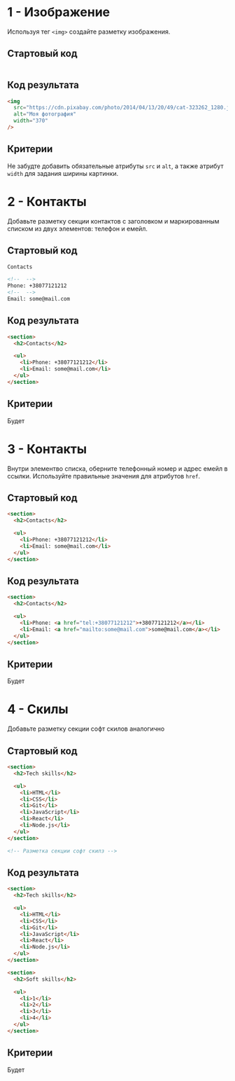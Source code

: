 # 1 - Изображение

Используя тег `<img>` создайте разметку изображения.

## Стартовый код

```html

```

## Код результата

```html
<img
  src="https://cdn.pixabay.com/photo/2014/04/13/20/49/cat-323262_1280.jpg"
  alt="Моя фотография"
  width="370"
/>
```

## Критерии

<!-- TODO: дадим абсолютную ссылку -->

Не забудте добавить обязательные атрибуты `src` и `alt`, а также атрибут `width`
для задания ширины картинки.

# 2 - Контакты

<!-- TODO: Теория - там список без маркеров, обьяснить что это CSS -->

Добавьте разметку секции контактов с заголовком и маркированным списком из двух
элементов: телефон и емейл.

## Стартовый код

```html
Contacts

<!--  -->
Phone: +38077121212
<!--  -->
Email: some@mail.com
```

## Код результата

```html
<section>
  <h2>Contacts</h2>

  <ul>
    <li>Phone: +38077121212</li>
    <li>Email: some@mail.com</li>
  </ul>
</section>
```

## Критерии

Будет

# 3 - Контакты

Внутри элементво списка, оберните телефонный номер и адрес емейл в ссылки.
Используйте правильные значения для атрибутов `href`.

## Стартовый код

```html
<section>
  <h2>Contacts</h2>

  <ul>
    <li>Phone: +38077121212</li>
    <li>Email: some@mail.com</li>
  </ul>
</section>
```

## Код результата

```html
<section>
  <h2>Contacts</h2>

  <ul>
    <li>Phone: <a href="tel:+38077121212">+38077121212</a></li>
    <li>Email: <a href="mailto:some@mail.com">some@mail.com</a></li>
  </ul>
</section>
```

## Критерии

Будет

# 4 - Скилы

Добавьте разметку секции софт скилов аналогично

## Стартовый код

```html
<section>
  <h2>Tech skills</h2>

  <ul>
    <li>HTML</li>
    <li>CSS</li>
    <li>Git</li>
    <li>JavaScript</li>
    <li>React</li>
    <li>Node.js</li>
  </ul>
</section>

<!-- Разметка секции софт скилз -->
```

## Код результата

```html
<section>
  <h2>Tech skills</h2>

  <ul>
    <li>HTML</li>
    <li>CSS</li>
    <li>Git</li>
    <li>JavaScript</li>
    <li>React</li>
    <li>Node.js</li>
  </ul>
</section>

<section>
  <h2>Soft skills</h2>

  <ul>
    <li>1</li>
    <li>2</li>
    <li>3</li>
    <li>4</li>
  </ul>
</section>
```

## Критерии

Будет
